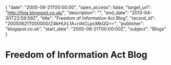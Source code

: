 {
  "date": "2005-06-21T00:00:00", 
  "open_access": false, 
  "target_url": "http://foia.blogspot.co.uk/", 
  "description": "", 
  "end_date": "2013-04-30T23:59:59Z", 
  "title": "Freedom of Information Act Blog", 
  "record_id": "20050621T000000/Z4bHUrL1A+riAiCLpcMkQQ==", 
  "publisher": "blogspot.co.uk", 
  "start_date": "2005-06-21T00:00:00Z", 
  "subject": "Blogs"
}

# Freedom of Information Act Blog

